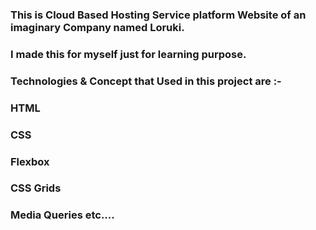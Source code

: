 ### This is Cloud Based Hosting Service platform Website of an imaginary Company named Loruki.

### I made this for myself just for learning purpose.

### Technologies & Concept that Used in this project are :-

### HTML

### CSS

### Flexbox

### CSS Grids

### Media Queries etc....
